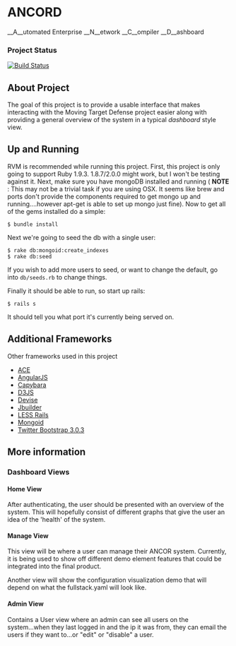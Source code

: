# ANCORD

__A__utomated Enterprise __N__etwork __C__ompiler __D__ashboard

### Project Status

[![Build Status](https://travis-ci.org/briancain/ancor-dashboard.png?branch=master)](https://travis-ci.org/briancain/ancor-dashboard)

## About Project

The goal of this project is to provide a usable interface that makes interacting with the Moving Target Defense project easier along with providing a general overview of the system in a typical _dashboard_ style view.

## Up and Running

RVM is recommended while running this project. First, this project is only going to support Ruby 1.9.3. 1.8.7/2.0.0 might work, but I won't be testing against it. Next, make sure you have mongoDB installed and running ( __NOTE__ : This may not be a trivial task if you are using OSX. It seems like brew and ports don't provide the components required to get mongo up and running....however apt-get is able to set up mongo just fine). Now to get all of the gems installed do a simple:

    $ bundle install

Next we're going to seed the db with a single user:

    $ rake db:mongoid:create_indexes
    $ rake db:seed

If you wish to add more users to seed, or want to change the default, go into `db/seeds.rb` to change things.

Finally it should be able to run, so start up rails:

    $ rails s

It should tell you what port it's currently being served on.

## Additional Frameworks

Other frameworks used in this project

- [ACE](http://ace.c9.io/)
- [AngularJS](http://www.angularjs.org/)
- [Capybara](https://github.com/jnicklas/capybara)
- [D3JS](http://d3js.org/)
- [Devise](https://github.com/plataformatec/devise)
- [Jbuilder](https://github.com/rails/jbuilder)
- [LESS Rails](https://rubygems.org/gems/less-rails)
- [Mongoid](http://mongoid.org/en/mongoid/index.html)
- [Twitter Bootstrap 3.0.3](http://getbootstrap.com/)

## More information

### Dashboard Views

#### Home View

After authenticating, the user should be presented with an overview of the system. This will hopefully consist of different graphs that give the user an idea of the 'health' of the system.

#### Manage View

This view will be where a user can manage their ANCOR system. Currently, it is being used to show off different demo element features that could be integrated into the final product.

Another view will show the configuration visualization demo that will depend on what the fullstack.yaml will look like.

#### Admin View

Contains a User view where an admin can see all users on the system...when they last logged in and the ip it was from, they can email the users if they want to...or "edit" or "disable" a user.

